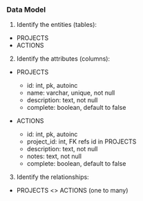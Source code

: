 ### Data Model

1. Identify the entities (tables):
- PROJECTS
- ACTIONS

2. Identify the attributes (columns):
- PROJECTS
  - id: int, pk, autoinc
  - name: varchar, unique, not null
  - description: text, not null
  - complete: boolean, default to false

- ACTIONS
  - id: int, pk, autoinc
  - project_id: int, FK refs id in PROJECTS
  - description: text, not null
  - notes: text, not null
  - complete: boolean, default to false


3. Identify the relationships:
- PROJECTS <> ACTIONS (one to many)